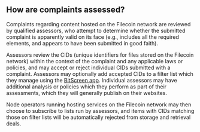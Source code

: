 ## How are complaints assessed?

Complaints regarding content hosted on the Filecoin network are reviewed by qualified assessors, who attempt to determine whether the submitted complaint is apparently valid on its face (e.g., includes all the required elements, and appears to have been submitted in good faith). 

Assessors review the CIDs (unique identifiers for files stored on the Filecoin network) within the context of the complaint and any applicable laws or policies, and may accept or reject individual CIDs submitted with a complaint. Assessors may optionally add accepted CIDs to a filter list which they manage using the [BitScreen app](https://github.com/Murmuration-Labs/looking-glass-docs/blob/main/about-bitscreen-filtering.md). Individual assessors may have additional analysis or policies which they perform as part of their assessments, which they will generally publish on their websites.

Node operators running hosting services on the Filecoin network may then choose to subscribe to lists run by assessors, and items with CIDs matching those on filter lists will be automatically rejected from storage and retrieval deals. 

